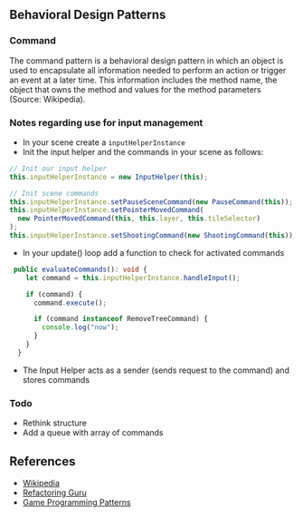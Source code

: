 ## Behavioral Design Patterns

### Command

The command pattern is a behavioral design pattern in which an object is used to
encapsulate all information needed to perform an action or trigger an event at a later time.
This information includes the method name, the object that owns the method
and values for the method parameters (Source: Wikipedia).

### Notes regarding use for input management

- In your scene create a `inputHelperInstance`
- Init the input helper and the commands in your scene as follows:

```ts
// Init our input helper
this.inputHelperInstance = new InputHelper(this);

// Init scene commands
this.inputHelperInstance.setPauseSceneCommand(new PauseCommand(this));
this.inputHelperInstance.setPointerMovedCommand(
  new PointerMovedCommand(this, this.layer, this.tileSelector)
);
this.inputHelperInstance.setShootingCommand(new ShootingCommand(this));
```

- In your update() loop add a function to check for activated commands

```ts
 public evaluateCommands(): void {
    let command = this.inputHelperInstance.handleInput();

    if (command) {
      command.execute();

      if (command instanceof RemoveTreeCommand) {
        console.log("now");
      }
    }
  }
```

- The Input Helper acts as a sender (sends request to the command) and stores commands

### Todo

- Rethink structure
- Add a queue with array of commands

## References

- [Wikipedia](https://en.wikipedia.org/wiki/Command_pattern)
- [Refactoring Guru](https://refactoring.guru/design-patterns/command)
- [Game Programming Patterns](https://gameprogrammingpatterns.com/command.html)
